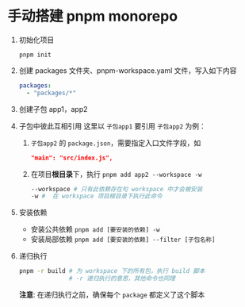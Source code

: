 # 手动搭建 pnpm monorepo

1. 初始化项目

   `pnpm init`

2. 创建 packages 文件夹、pnpm-workspace.yaml 文件，写入如下内容

   ```yaml
   packages:
     - "packages/*"
   ```

3. 创建子包 app1，app2

4. 子包中彼此互相引用
   这里以 `子包app1` 要引用 `子包app2` 为例：

   1. `子包app2` 的 `package.json`，需要指定入口文件字段，如
      ```json
      "main": "src/index.js",
      ```
   2. 在项目**根目录**下，执行 `pnpm add app2 --workspace -w`
      ```sh
      --workspace # 只有此依赖存在句 workspace 中才会被安装
      -w #  在 workspace 项目根目录下执行此命令
      ```

5. 安装依赖

   - 安装公共依赖
     `pnpm add [要安装的依赖] -w`
   - 安装局部依赖
     `pnpm add [要安装的依赖] --filter [子包名称]`

6. 递归执行

   ```sh
   pnpm -r build # 为 workspace 下的所有包，执行 build 脚本
                 # -r 递归执行的意思，其他命令也同理
   ```

   **注意**: 在递归执行之前，确保每个 `package` 都定义了这个脚本
